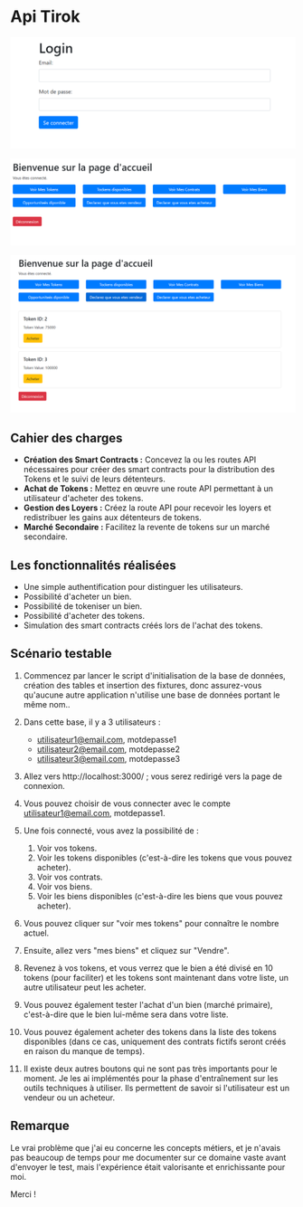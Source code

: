 # Api Tirok

![Mon Image](login.png)

![Mon Image](acceuille.png)

![Mon Image](tokensV.png)

## Cahier des charges

- **Création des Smart Contracts :** Concevez la ou les routes API nécessaires pour créer des smart contracts pour la distribution des Tokens et le suivi de leurs détenteurs.
- **Achat de Tokens :** Mettez en œuvre une route API permettant à un utilisateur d'acheter des tokens.
- **Gestion des Loyers :** Créez la route API pour recevoir les loyers et redistribuer les gains aux détenteurs de tokens.
- **Marché Secondaire :** Facilitez la revente de tokens sur un marché secondaire.

## Les fonctionnalités réalisées

- Une simple authentification pour distinguer les utilisateurs.
- Possibilité d'acheter un bien.
- Possibilité de tokeniser un bien.
- Possibilité d'acheter des tokens.
- Simulation des smart contracts créés lors de l'achat des tokens.

## Scénario testable

1. Commencez par lancer le script d'initialisation de la base de données, création des tables et insertion des fixtures, donc   assurez-vous qu'aucune autre application n'utilise une base de données portant le même nom..

2. Dans cette base, il y a 3 utilisateurs :
   - utilisateur1@email.com, motdepasse1
   - utilisateur2@email.com, motdepasse2
   - utilisateur3@email.com, motdepasse3

3. Allez vers http://localhost:3000/ ; vous serez redirigé vers la page de connexion.

4. Vous pouvez choisir de vous connecter avec le compte utilisateur1@email.com, motdepasse1.

5. Une fois connecté, vous avez la possibilité de :
   1. Voir vos tokens.
   2. Voir les tokens disponibles (c'est-à-dire les tokens que vous pouvez acheter).
   3. Voir vos contrats.
   4. Voir vos biens.
   5. Voir les biens disponibles (c'est-à-dire les biens que vous pouvez acheter).

6. Vous pouvez cliquer sur "voir mes tokens" pour connaître le nombre actuel.

7. Ensuite, allez vers "mes biens" et cliquez sur "Vendre".

8. Revenez à vos tokens, et vous verrez que le bien a été divisé en 10 tokens (pour faciliter) et les tokens sont maintenant dans votre liste, un autre utilisateur peut les acheter.

9. Vous pouvez également tester l'achat d'un bien (marché primaire), c'est-à-dire que le bien lui-même sera dans votre liste.

10. Vous pouvez également acheter des tokens dans la liste des tokens disponibles (dans ce cas, uniquement des contrats fictifs seront créés en raison du manque de temps).

11. Il existe deux autres boutons qui ne sont pas très importants pour le moment. Je les ai implémentés pour la phase d'entraînement sur les outils techniques à utiliser. Ils permettent de savoir si l'utilisateur est un vendeur ou un acheteur.

## Remarque

Le vrai problème que j'ai eu concerne les concepts métiers, et je n'avais pas beaucoup de temps pour me documenter sur ce domaine vaste avant d'envoyer le test, mais l'expérience était valorisante et enrichissante pour moi.

Merci !
